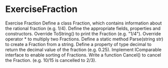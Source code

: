 # ExerciseFraction
Exercise Fraction  Define a class Fraction, which contains information about the rational fraction (e.g. 1/4). Define the appropriate fields, properties and constructors. Override ToString() to print the Fraction (e.g. "1/4"). Override operator * to multiply two Fractions. Define a static method Parse(string str) to create a Fraction from a string. Define a property of type decimal to return the decimal value of the fraction (e.g. 0.25). Implement IComparable interface to enable sorting of Fractions. Write a function Cancel() to cancel the Fraction. (e.g. 10/15 is cancelled to 2/3).

